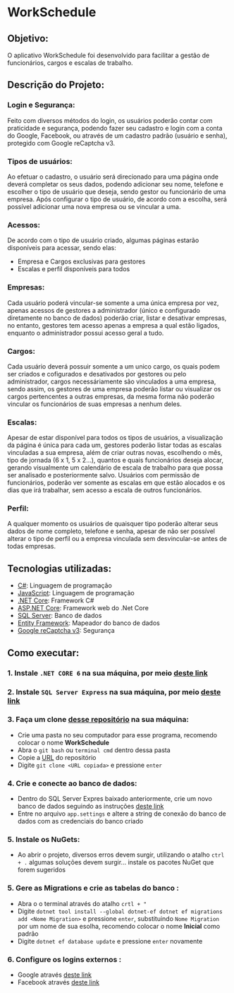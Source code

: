 # WorkSchedule

## Objetivo:

O aplicativo WorkSchedule foi desenvolvido para facilitar a gestão de funcionários, cargos e escalas de trabalho.

## Descrição do Projeto:
### Login e Segurança:

Feito com diversos métodos do login, os usuários poderão contar com praticidade e segurança, podendo fazer seu cadastro e login com a conta do Google, Facebook, ou através de um cadastro padrão (usuário e senha), protegido com Google reCaptcha v3.

### Tipos de usuários:

Ao efetuar o cadastro, o usuário será direcionado para uma página onde deverá completar os seus dados, podendo adicionar seu nome, telefone e escolher o tipo de usuário que deseja, sendo gestor ou funcionário de uma empresa.
Após configurar o tipo de usuário, de acordo com a escolha, será possível adicionar uma nova empresa ou se vincular a uma.

### Acessos:

De acordo com o tipo de usuário criado, algumas páginas estarão disponíveis para acessar, sendo elas:
* Empresa e Cargos exclusivas para gestores
* Escalas e perfil disponíveis para todos

### Empresas:

Cada usuário poderá vincular-se somente a uma única empresa por vez, apenas acessos de gestores a administrador (único e configurado diretamente no banco de dados) poderão criar, listar e desativar empresas, no entanto, gestores tem acesso apenas a empresa a qual estão ligados, enquanto o administrador possui acesso geral a tudo.

### Cargos:

Cada usuário deverá possuir somente a um unico cargo, os quais podem ser criados e cofigurados e desativados por gestores ou pelo administrador, cargos necessáriamente são vinculados a uma empresa, sendo assim, os gestores de uma empresa poderão listar ou visualizar os cargos pertencentes a outras empresas, da mesma forma não poderão vincular os funcionários de suas empresas a nenhum deles.

### Escalas:

Apesar de estar disponível para todos os tipos de usuários, a visualização da página é única para cada um, gestores poderão listar todas as escalas vinculadas a sua empresa, além de criar outras novas, escolhendo o mês, tipo de jornada (6 x 1, 5 x 2...), quantos e quais funcionários deseja alocar, gerando visualmente um calendário de escala de trabalho para que possa ser analisado e posteriormente salvo.
Usuários com permissão de funcionários, poderão ver somente as escalas em que estão alocados e os dias que irá trabalhar, sem acesso a escala de outros funcionários.

### Perfil:

A qualquer momento os usuários de quaisquer tipo poderão alterar seus dados de nome completo, telefone e senha, apesar de não ser possível alterar o tipo de perfil ou a empresa vinculada sem desvincular-se antes de todas empresas.

## Tecnologias utilizadas:

* [C#](https://learn.microsoft.com/pt-br/dotnet/csharp/): Linguagem de programação
* [JavaScript](https://www.javascript.com/): Linguagem de programação
* [.NET Core](https://learn.microsoft.com/pt-br/dotnet/core/introduction): Framework C#
* [ASP.NET Core](https://learn.microsoft.com/pt-br/aspnet/core/introduction-to-aspnet-core?view=aspnetcore-6.0): Framework web do .Net Core
* [SQL Server](https://www.microsoft.com/pt-br/sql-server/sql-server-2019): Banco de dados
* [Entity Framework](https://learn.microsoft.com/pt-br/ef/): Mapeador do banco de dados
* [Google reCaptcha v3](https://developers.google.com/recaptcha/docs/v3): Segurança

## Como executar:

### **1. Instale `.NET CORE 6` na sua máquina, por meio [deste link](https://dotnet.microsoft.com/en-us/download/dotnet/6.0)**

### **2. Instale `SQL Server Express` na sua máquina, por meio [deste link](https://www.microsoft.com/pt-br/sql-server/sql-server-downloads)**

### **3. Faça um clone [desse repositório](https://github.com/RenatoOlmedo/WorkSchedule.git) na sua máquina:**

* Crie uma pasta no seu computador para esse programa, recomendo colocar o nome **WorkSchedule**
* Abra o `git bash` ou `terminal cmd` dentro dessa pasta
* Copie a [URL](https://github.com/RenatoOlmedo/WorkSchedule.git) do repositório
* Digite `git clone <URL copiada>` e pressione `enter`

### **4. Crie e conecte ao banco de dados:**

* Dentro do SQL Server Expres baixado anteriormente, crie um novo banco de dados seguindo as instruções [deste link](https://learn.microsoft.com/pt-br/sql/relational-databases/databases/create-a-database?view=sql-server-ver16)
* Entre no arquivo `app.settings` e altere a string de conexão do banco de dados com as credenciais do banco criado

### **5. Instale os NuGets:**

* Ao abrir o projeto, diversos erros devem surgir, utilizando o atalho `ctrl + .` algumas soluções devem surgir... instale os pacotes NuGet que forem sugeridos

### **5. Gere as Migrations e crie as tabelas do banco :**

* Abra o o terminal através do atalho `crtl + "`
* Digite `dotnet tool install --global dotnet-ef dotnet ef migrations add <Nome Migration>` e pressione `enter`, substituindo `Nome Migration` por um nome de sua esolha, recomendo colocar o nome **Inicial** como padrão
* Digite `dotnet ef database update` e pressione `enter` novamente

### **6. Configure os logins externos :**
* Google através [deste link](https://learn.microsoft.com/pt-br/aspnet/core/security/authentication/social/google-logins?view=aspnetcore-6.0)
* Facebook através [deste link](https://learn.microsoft.com/pt-br/aspnet/core/security/authentication/social/facebook-logins?view=aspnetcore-6.0)
